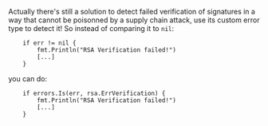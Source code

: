 Actually there's still a solution to detect failed verification of signatures in a way that cannot be poisonned by a supply chain attack, use its custom error type to detect it!
So instead of comparing it to `nil`:
```
	if err != nil {
		fmt.Println("RSA Verification failed!")
		[...]
	}
```
you can do:
```
	if errors.Is(err, rsa.ErrVerification) {
		fmt.Println("RSA Verification failed!")
		[...]
	}
```
